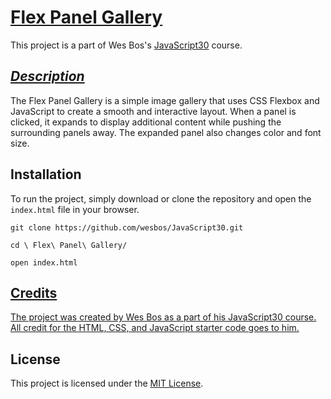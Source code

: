 # **<u>Flex Panel Gallery</u>**

This project is a part of Wes Bos's [JavaScript30](https://javascript30.com/) course.

## <u>*Description*</u>



The Flex Panel Gallery is a simple image gallery that uses CSS Flexbox and JavaScript to create a smooth and interactive layout. When a panel is clicked, it expands to display additional content while pushing the surrounding panels away. The expanded panel also changes color and font size.

## Installation

To run the project, simply download or clone the repository and open the `index.html` file in your browser.

`git clone https://github.com/wesbos/JavaScript30.git`

 `cd \ Flex\ Panel\ Gallery/`

`open index.html`



## <u>**Credits**</u>

<u>The project was created by [Wes Bos](https://wesbos.com/) as a part of his [JavaScript30](https://javascript30.com/) course. All credit for the HTML, CSS, and JavaScript starter code goes to him.</u>

## License

This project is licensed under the [MIT License](https://opensource.org/licenses/MIT).
